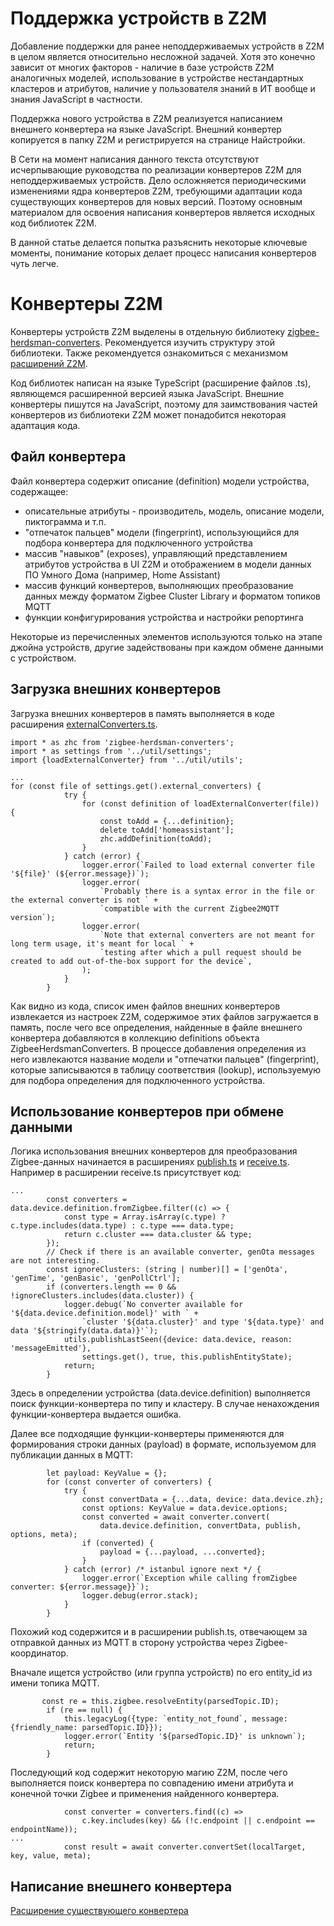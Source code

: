 # Поддержка устройств в Z2M #
Добавление поддержки для ранее неподдерживаемых устройств в Z2M в целом является относительно несложной задачей. Хотя это конечно зависит от многих факторов - наличие в базе устройств Z2M аналогичных моделей, использование в устройстве нестандартных кластеров и атрибутов, наличие у пользователя знаний в ИТ вообще и знания JavaScript в частности.

Поддержка нового устройства в Z2M реализуется написанием внешнего конвертера на языке JavaScript. Внешний конвертер копируется в папку Z2M и регистрируется на странице Найстройки.

В Сети на момент написания данного текста отсутствуют исчерпывающие руководства по реализации конвертеров Z2M для неподдерживаемых устройств. Дело осложняется периодическими изменениями ядра конвертеров Z2M, требующими адаптации кода существующих конвертеров для новых версий. Поэтому основным материалом для освоения написания конвертеров является исходных код библиотек Z2M.

В данной статье делается попытка разъяснить некоторые ключевые моменты, понимание которых делает процесс написания конвертеров чуть легче.

# Конвертеры Z2M #
Конвертеры устройств Z2M выделены в отдельную библиотеку [zigbee-herdsman-converters](https://github.com/Koenkk/zigbee-herdsman-converters). Рекомендуется изучить структуру этой библиотеки. Также рекомендуется ознакомиться с механизмом [расширений Z2M](https://github.com/Koenkk/zigbee2mqtt/tree/master/lib/extension).

Код библиотек написан на языке TypeScript (расширение файлов .ts), являющемся расширенной версией языка JavaScript. Внешние конвертеры пишутся на JavaScript, поэтому для заимствования частей конвертеров из библиотеки Z2M может понадобится некоторая адаптация кода.

## Файл конвертера ##

Файл конвертера содержит описание (definition) модели устройства, содержащее:
- описательные атрибуты - производитель, модель, описание модели, пиктограмма и т.п.
- "отпечаток пальцев" модели (fingerprint), использующийся для подбора конвертера для подключенного устройства
- массив "навыков" (exposes), управляющий представлением атрибутов устройства в UI Z2M и отображением в модели данных ПО Умного Дома (например, Home Assistant)
- массив функций конвертеров, выполняющих преобразование данных между форматом Zigbee Cluster Library и форматом топиков MQTT
- функции конфигурирования устройства и настройки репортинга 

Некоторые из перечисленных элементов используются только на этапе джойна устройств, другие задействованы при каждом обмене данными с устройством.

## Загрузка внешних конвертеров ##
Загрузка внешних конвертеров в память выполняется в коде расширения [externalConverters.ts](https://github.com/Koenkk/zigbee2mqtt/blob/master/lib/extension/externalConverters.ts).
```
import * as zhc from 'zigbee-herdsman-converters';
import * as settings from '../util/settings';
import {loadExternalConverter} from '../util/utils';

...
for (const file of settings.get().external_converters) {
            try {
                for (const definition of loadExternalConverter(file)) {
                    const toAdd = {...definition};
                    delete toAdd['homeassistant'];
                    zhc.addDefinition(toAdd);
                }
            } catch (error) {
                logger.error(`Failed to load external converter file '${file}' (${error.message})`);
                logger.error(
                    `Probably there is a syntax error in the file or the external converter is not ` +
                    `compatible with the current Zigbee2MQTT version`);
                logger.error(
                    `Note that external converters are not meant for long term usage, it's meant for local ` +
                    `testing after which a pull request should be created to add out-of-the-box support for the device`,
                );
            }
        }
```
Как видно из кода, список имен файлов внешних конвертеров извлекается из настроек Z2M, содержимое этих файлов загружается в память, после чего все определения, найденные в файле внешнего конвертера добавляются в коллекцию definitions объекта ZigbeeHerdsmanConverters. В процессе добавления определения из него извлекаются название модели и "отпечатки пальцев" (fingerprint), которые записываются в таблицу соответствия (lookup), используемую для подбора определения для подключенного устройства.

## Использование конвертеров при обмене данными ##
Логика использования внешних конвертеров для преобразования Zigbee-данных начинается в расширениях [publish.ts](https://github.com/Koenkk/zigbee2mqtt/blob/master/lib/extension/publish.ts) и [receive.ts](https://github.com/Koenkk/zigbee2mqtt/blob/master/lib/extension/receive.ts).
Например в расширении receive.ts присутствует код:
```
...
        const converters = data.device.definition.fromZigbee.filter((c) => {
            const type = Array.isArray(c.type) ? c.type.includes(data.type) : c.type === data.type;
            return c.cluster === data.cluster && type;
        });
        // Check if there is an available converter, genOta messages are not interesting.
        const ignoreClusters: (string | number)[] = ['genOta', 'genTime', 'genBasic', 'genPollCtrl'];
        if (converters.length == 0 && !ignoreClusters.includes(data.cluster)) {
            logger.debug(`No converter available for '${data.device.definition.model}' with ` +
                `cluster '${data.cluster}' and type '${data.type}' and data '${stringify(data.data)}'`);
            utils.publishLastSeen({device: data.device, reason: 'messageEmitted'},
                settings.get(), true, this.publishEntityState);
            return;
        }
```
Здесь в определении устройства (data.device.definition) выполняется поиск функции-конвертера по типу и кластеру. В случае ненахождения функции-конвертера выдается ошибка.

Далее все подходящие функции-конвертеры применяются для формирования строки данных (payload) в формате, используемом для публикации данных в MQTT:
```
        let payload: KeyValue = {};
        for (const converter of converters) {
            try {
                const convertData = {...data, device: data.device.zh};
                const options: KeyValue = data.device.options;
                const converted = await converter.convert(
                    data.device.definition, convertData, publish, options, meta);
                if (converted) {
                    payload = {...payload, ...converted};
                }
            } catch (error) /* istanbul ignore next */ {
                logger.error(`Exception while calling fromZigbee converter: ${error.message}}`);
                logger.debug(error.stack);
            }
        }
```
Похожий код содержится и в расширении publish.ts, отвечающем за отправкой данных из MQTT в сторону устройства через Zigbee-координатор. 

Вначале ищется устройство (или группа устройств) по его entity_id из имени топика MQTT.
```
       const re = this.zigbee.resolveEntity(parsedTopic.ID);
        if (re == null) {
            this.legacyLog({type: `entity_not_found`, message: {friendly_name: parsedTopic.ID}});
            logger.error(`Entity '${parsedTopic.ID}' is unknown`);
            return;
        }
```
Последующий код содержит некоторую магию Z2M, после чего выполняется поиск конвертера по совпадению имени атрибута и конечной точки Zigbee и применения найденного конвертера.
```
            const converter = converters.find((c) =>
                c.key.includes(key) && (!c.endpoint || c.endpoint == endpointName));
...
            const result = await converter.convertSet(localTarget, key, value, meta);
```
## Написание внешнего конвертера ##
[Расширение существующего конвертера](https://github.com/Muk911/zigbee/blob/main/zigbee2mqtt/converters/expand-converter.md)
